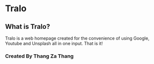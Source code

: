 # Tralo

## What is Tralo?

Tralo is a web homepage created for the convenience of using
Google, Youtube and Unsplash all in one input. That is it!

### Created By Thang Za Thang
